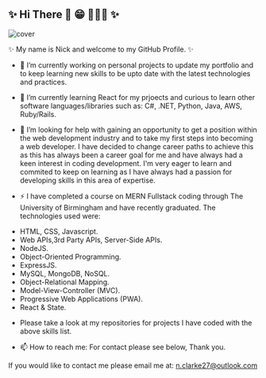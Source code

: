 ## ✨ Hi There 👋 😁 👨🏽‍💻 ✨

![cover](https://user-images.githubusercontent.com/93439579/187668513-4700b669-a690-4188-94ab-3856ee4ac121.png)


✨ My name is Nick and welcome to my GitHub Profile. ✨

- 🔭 I’m currently working on personal projects to update my portfolio and to keep learning new skills to be upto date with the latest technologies and practices. 

- 🌱 I’m currently learning React for my prjoects and curious to learn other software languages/libraries such as: C#, .NET, Python, Java, AWS, Ruby/Rails.

- 🤔 I’m looking for help with gaining an opportunity to get a position within the web development industry and to take my first steps into becoming a web developer. I have decided to change career paths to achieve this as this has always been a career goal for me and have always had a keen interest in coding development. I'm very eager to learn and commited to keep on learning as I have always had a passion for developing skills in this area of expertise. 

- ⚡ I have completed a course on MERN Fullstack coding through The University of Birmingham and have recently graduated. The technologies used were:
* HTML, CSS, Javascript.
* Web APIs,3rd Party APIs, Server-Side APIs.
* NodeJS.
* Object-Oriented Programming.
* ExpressJS.
* MySQL, MongoDB, NoSQL.
* Object-Relational Mapping.
* Model-View-Controller (MVC).
* Progressive Web Applications (PWA).
* React & State.

- Please take a look at my repositories for projects I have coded with the above skills list.

- 📫 How to reach me: For contact please see below, Thank you.

If you would like to contact me please email me at: n.clarke27@outlook.com
